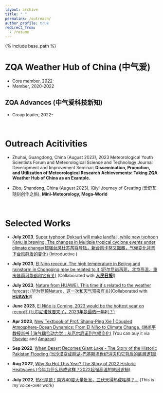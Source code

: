 ```yaml
---
layout: archive
title: " "
permalink: /outreach/
author_profile: true
redirect_from:
  - /resume
---
```


{% include base_path %}

ZQA Weather Hub of China (中气爱)
======
* Core member, 2022-
* Member, 2020-2022
  
ZQA Advances (中气爱科技新知)
---
* Group leader, 2022-

<br>

Outreach Acitivities
======
* Zhuhai, Guangdong, China (August 2023), 2023 Meteorological Youth Scientists Forum and Meteorological Science and Technology Journal Development and Improvement Seminar: **Dissemination, Promotion, and Utilization of Meteorological Research Achievements: Taking ZQA Weather Hub of China as an Example.**


* Zibo, Shandong, China (August 2023), IQiyi Journey of Creating (爱奇艺随刻创作之旅), **Mini-Meteorology, Mega-World**

<br>

Selected Works
======
* **July 2023**, [Super typhoon Doksuri will make landfall, while new typhoon Kanu is brewing. The changes in Multiple tropical cyclone events under climate change(超强台风杜苏芮将登陆，新台风卡努又酝酿，气候变化背景下台风群发的变化)](https://www.bilibili.com/video/BV1jc411F7Eg?t=42.3) (Introductive )
* **July 2023**, [El Nino reoccur. The high temperature in Beijing and rainstorm in Chongqing may be related to it (厄尔尼诺再现，北京高温、重庆暴雨可能都和它有关)](https://www.bilibili.com/video/BV1ma4y1F7kj?t=0.9) (Collaborated with **[人民日报](https://paper.people.com.cn)**!)

* **July 2023**, [Nature from HUAWEI. This time it's related to the weather forecast (华为登顶Nature，这一次和天气预报有关)](https://www.bilibili.com/video/BV1mN411S7Cs?t=122.2)(Collaborated with **[HUAWEI](https://www.huawei.com/cn/)**!)

* **June 2023**, [El Niño is Coming. 2023 would be the hottest year on record? (厄尔尼诺就要来了，2023年是最热一年吗？)](https://www.bilibili.com/video/BV1yz4y1v7PG?t=1.3)

* **Apr 2023**, [New Textbook of Prof. Shang-Ping Xie \| Coupled Atmosphere-Ocean Dynamics: From El Niño to Climate Change. (谢尚平教授新书 \| 海气耦合动力学：从厄尔尼诺到气候变化)](https://mp.weixin.qq.com/s/PiGnQKZaiX43Es9h4avyFg) (You can buy it via [Elsevier](https://shop.elsevier.com/books/coupled-atmosphere-ocean-dynamics/xie/978-0-323-95490-7) and [Amazon](https://www.amazon.com/Coupled-Atmosphere-Ocean-Dynamics-Climate-Change/dp/0323954901/ref=sr_1_1?crid=1B82YS65QTD5O&keywords=Shang-Ping+Xie&qid=1669782352&sprefix=shang-ping+xie%2Cspecialty-aps%2C138&sr=8-1))

* **Sep 2022**, [When Desert Becomes Giant Lake - The Story of the Historic Pakistan Flooding (当沙漠变成巨湖-巴基斯坦世纪洪灾和它背后的底层逻辑)](https://www.bilibili.com/video/BV11g411U7fp?t=1.6)

* **Aug 2022**, [Why So Hot This Year? The Story of 2022 Historic Heatwaves (今年为什么热成这样？2022超强高温的底层逻辑)](https://www.bilibili.com/video/BV16a4y1f7Pj?t=1.4)

* **July 2022**, [热化屋顶！南方40度大量批发，三伏天得热成啥样？...](https://www.bilibili.com/video/BV15r4y1E7dQ?t=3.9) (This is my voice-over work)

